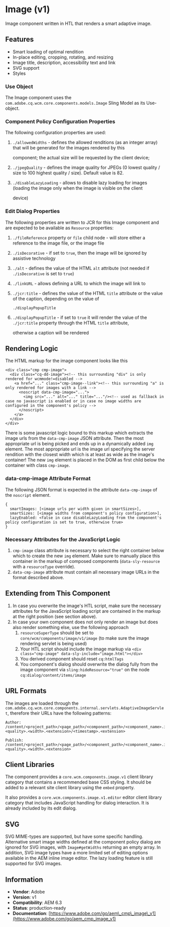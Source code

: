 # Image \(v1\)

Image component written in HTL that renders a smart adaptive image.

## Features

* Smart loading of optimal rendition
* In-place editing, cropping, rotating, and resizing
* Image title, description, accessibility text and link
* SVG support
* Styles

### Use Object

The Image component uses the `com.adobe.cq.wcm.core.components.models.Image` Sling Model as its Use-object.

### Component Policy Configuration Properties

The following configuration properties are used:

1. `./allowedWidths` - defines the allowed renditions \(as an integer array\) that will be generated for the images rendered by this

   component; the actual size will be requested by the client device;

2. `./jpegQuality` - defines the image quality for JPEGs \(0 lowest quality / size to 100 highest quality / size\). Default value is 82.
3. `./disableLazyLoading` - allows to disable lazy loading for images \(loading the image only when the image is visible on the client

   device\)

### Edit Dialog Properties

The following properties are written to JCR for this Image component and are expected to be available as `Resource` properties:

1. `./fileReference` property or `file` child node - will store either a reference to the image file, or the image file
2. `./isDecorative` - if set to `true`, then the image will be ignored by assistive technology
3. `./alt` - defines the value of the HTML `alt` attribute \(not needed if `./isDecorative` is set to `true`\)
4. `./linkURL` - allows defining a URL to which the image will link to
5. `./jcr:title` - defines the value of the HTML `title` attribute or the value of the caption, depending on the value of

   `./displayPopupTitle`

6. `./displayPopupTitle` - if set to `true` it will render the value of the `./jcr:title` property through the HTML `title` attribute,

   otherwise a caption will be rendered

## Rendering Logic

The HTML markup for the image component looks like this

```text
<div class="cmp cmp-image">
  <div class="cq-dd-image"><!-- this surrounding "div" is only rendered for wcmmode!=disabled -->
    <a href="..." class="cmp-image--link"><!-- this surrounding "a" is only rendered for images with a link -->
      <noscript data-cmp-image="...">
        <img src="..." alt="..." title="..."/><!-- used as fallback in case no javascript is enabled or in case no image widths are configured in the component's policy -->
      </noscript>
    </a>
  </div>
</div>
```

There is some javascript logic bound to this markup which extracts the image urls from the `data-cmp-image` JSON attribute. Then the most appropriate url is being picked and ends up in a dynamically added `img` element. The most appropriate url is the image url specifying the server rendition with the closest width which is at least as wide as the image's container! The new `img` element is placed in the DOM as first child below the container with class `cmp-image`.

### data-cmp-image Attribute Format

The following JSON format is expected in the attribute `data-cmp-image` of the `noscript` element.

```text
{
  smartImages: [<image urls per width given in smartSizes>],
  smartSizes: [<image widths from component's policy configuration>],
  lazyEnabled: <false in case disableLazyLoading from the component's policy configuration is set to true, otherwise true>
}
```

### Necessary Attributes for the JavaScript Logic

1. `cmp-image` class attribute is necessary to select the right container below which to create the new `img` element. Make sure to manually place this container in the markup of composed components \(`data-sly-resource` with a `resourceType` override\).
2. `data-cmp-image` attribute must contain all necessary image URLs in the format described above.

## Extending from This Component

1. In case you overwrite the image's HTL script, make sure the necessary attributes for the JavaScript loading script are contained in the markup at the right position \(see section above\).
2. In case your own component does not only render an image but does also render something else, use the following approach
   1. `resourceSuperType` should be set to `core/wcm/components/image/v1/image` \(to make sure the image rendering servlet is being used\)
   2. Your HTL script should include the image markup via `<div class="cmp-image" data-sly-include="image.html"></div>`
   3. You derived component should reset `cq:htmlTags`
   4. You component's dialog should overwrite the dialog fully from the image component via `sling:hideResource="true"` on the node `cq:dialog/content/items/image`

## URL Formats

The images are loaded through the `com.adobe.cq.wcm.core.components.internal.servlets.AdaptiveImageServlet`, therefore their URLs have the following patterns:

```text
Author:
/content/<project_path>/<page_path>/<component_path>/<component_name>.img.<quality>.<width>.<extension>/<timestamp>.<extension>

Publish:
/content/<project_path>/<page_path>/<component_path>/<component_name>.img.<quality>.<width>.<extension>
```

## Client Libraries

The component provides a `core.wcm.components.image.v1` client library category that contains a recommended base CSS styling. It should be added to a relevant site client library using the `embed` property.

It also provides a `core.wcm.components.image.v1.editor` editor client library category that includes JavaScript handling for dialog interaction. It is already included by its edit dialog.

## SVG

SVG MIME-types are supported, but have some specific handling. Alternative smart image widths defined at the component policy dialog are ignored for SVG images, with `Image#getWidths` returning an empty array. In addition, SVG image types have a more limited set of editing options available in the AEM inline image editor. The lazy loading feature is still supported for SVG images.

## Information

* **Vendor**: Adobe
* **Version**: v1
* **Compatibility**: AEM 6.3
* **Status**: production-ready
* **Documentation**: [https://www.adobe.com/go/aem\_cmp\_image\_v1](https://www.adobe.com/go/aem_cmp_image_v1)

